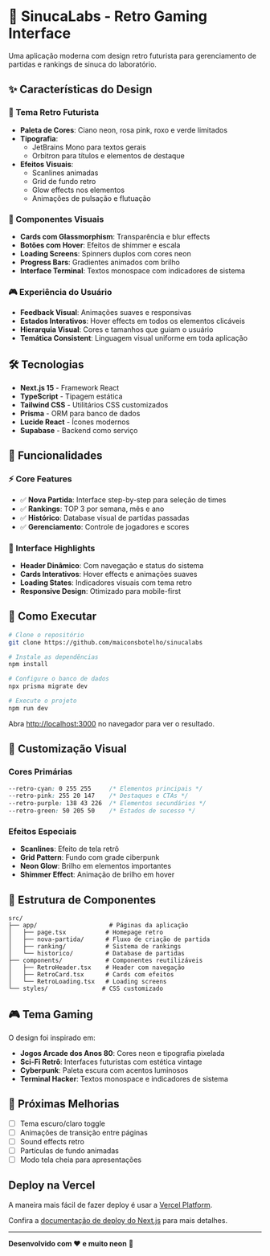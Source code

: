 # 🎱 SinucaLabs - Retro Gaming Interface

Uma aplicação moderna com design retro futurista para gerenciamento de partidas e rankings de sinuca do laboratório.

## ✨ Características do Design

### 🎨 Tema Retro Futurista

- **Paleta de Cores**: Ciano neon, rosa pink, roxo e verde limitados
- **Tipografia**:
  - JetBrains Mono para textos gerais
  - Orbitron para títulos e elementos de destaque
- **Efeitos Visuais**:
  - Scanlines animadas
  - Grid de fundo retro
  - Glow effects nos elementos
  - Animações de pulsação e flutuação

### 🚀 Componentes Visuais

- **Cards com Glassmorphism**: Transparência e blur effects
- **Botões com Hover**: Efeitos de shimmer e escala
- **Loading Screens**: Spinners duplos com cores neon
- **Progress Bars**: Gradientes animados com brilho
- **Interface Terminal**: Textos monospace com indicadores de sistema

### 🎮 Experiência do Usuário

- **Feedback Visual**: Animações suaves e responsivas
- **Estados Interativos**: Hover effects em todos os elementos clicáveis
- **Hierarquia Visual**: Cores e tamanhos que guiam o usuário
- **Temática Consistent**: Linguagem visual uniforme em toda aplicação

## 🛠️ Tecnologias

- **Next.js 15** - Framework React
- **TypeScript** - Tipagem estática
- **Tailwind CSS** - Utilitários CSS customizados
- **Prisma** - ORM para banco de dados
- **Lucide React** - Ícones modernos
- **Supabase** - Backend como serviço

## 📱 Funcionalidades

### ⚡ Core Features

- ✅ **Nova Partida**: Interface step-by-step para seleção de times
- ✅ **Rankings**: TOP 3 por semana, mês e ano
- ✅ **Histórico**: Database visual de partidas passadas
- ✅ **Gerenciamento**: Controle de jogadores e scores

### 🎯 Interface Highlights

- **Header Dinâmico**: Com navegação e status do sistema
- **Cards Interativos**: Hover effects e animações suaves
- **Loading States**: Indicadores visuais com tema retro
- **Responsive Design**: Otimizado para mobile-first

## 🚀 Como Executar

```bash
# Clone o repositório
git clone https://github.com/maiconsbotelho/sinucalabs

# Instale as dependências
npm install

# Configure o banco de dados
npx prisma migrate dev

# Execute o projeto
npm run dev
```

Abra [http://localhost:3000](http://localhost:3000) no navegador para ver o resultado.

## 🎨 Customização Visual

### Cores Primárias

```css
--retro-cyan: 0 255 255     /* Elementos principais */
--retro-pink: 255 20 147    /* Destaques e CTAs */
--retro-purple: 138 43 226  /* Elementos secundários */
--retro-green: 50 205 50    /* Estados de sucesso */
```

### Efeitos Especiais

- **Scanlines**: Efeito de tela retrô
- **Grid Pattern**: Fundo com grade ciberpunk
- **Neon Glow**: Brilho em elementos importantes
- **Shimmer Effect**: Animação de brilho em hover

## 📁 Estrutura de Componentes

```
src/
├── app/                    # Páginas da aplicação
│   ├── page.tsx           # Homepage retro
│   ├── nova-partida/      # Fluxo de criação de partida
│   ├── ranking/           # Sistema de rankings
│   └── historico/         # Database de partidas
├── components/            # Componentes reutilizáveis
│   ├── RetroHeader.tsx    # Header com navegação
│   ├── RetroCard.tsx      # Cards com efeitos
│   └── RetroLoading.tsx   # Loading screens
└── styles/               # CSS customizado
```

## 🎮 Tema Gaming

O design foi inspirado em:

- **Jogos Arcade dos Anos 80**: Cores neon e tipografia pixelada
- **Sci-Fi Retrô**: Interfaces futuristas com estética vintage
- **Cyberpunk**: Paleta escura com acentos luminosos
- **Terminal Hacker**: Textos monospace e indicadores de sistema

## 🔮 Próximas Melhorias

- [ ] Tema escuro/claro toggle
- [ ] Animações de transição entre páginas
- [ ] Sound effects retro
- [ ] Partículas de fundo animadas
- [ ] Modo tela cheia para apresentações

## Deploy na Vercel

A maneira mais fácil de fazer deploy é usar a [Vercel Platform](https://vercel.com/new?utm_medium=default-template&filter=next.js&utm_source=create-next-app&utm_campaign=create-next-app-readme).

Confira a [documentação de deploy do Next.js](https://nextjs.org/docs/app/building-your-application/deploying) para mais detalhes.

---

**Desenvolvido com ❤️ e muito neon** 🌟
